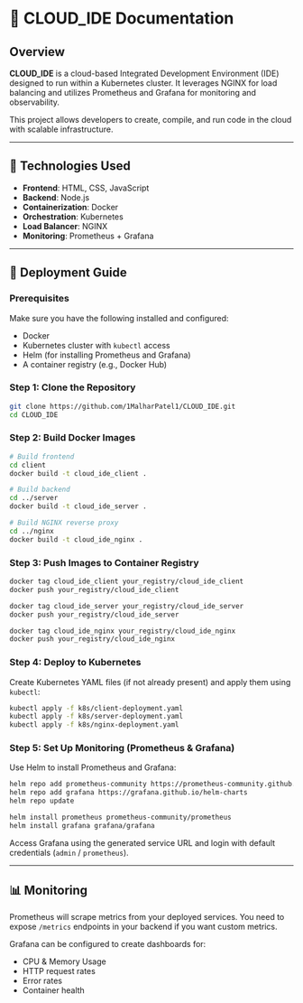 # 📘 CLOUD_IDE Documentation

## Overview

**CLOUD_IDE** is a cloud-based Integrated Development Environment (IDE) designed to run within a Kubernetes cluster. It leverages NGINX for load balancing and utilizes Prometheus and Grafana for monitoring and observability.

This project allows developers to create, compile, and run code in the cloud with scalable infrastructure.

---

## 🧰 Technologies Used

- **Frontend**: HTML, CSS, JavaScript  
- **Backend**: Node.js  
- **Containerization**: Docker  
- **Orchestration**: Kubernetes  
- **Load Balancer**: NGINX  
- **Monitoring**: Prometheus + Grafana  

---

## 🚀 Deployment Guide

### Prerequisites

Make sure you have the following installed and configured:

- Docker  
- Kubernetes cluster with `kubectl` access  
- Helm (for installing Prometheus and Grafana)  
- A container registry (e.g., Docker Hub)  

### Step 1: Clone the Repository

```bash
git clone https://github.com/1MalharPatel1/CLOUD_IDE.git
cd CLOUD_IDE
```

### Step 2: Build Docker Images

```bash
# Build frontend
cd client
docker build -t cloud_ide_client .

# Build backend
cd ../server
docker build -t cloud_ide_server .

# Build NGINX reverse proxy
cd ../nginx
docker build -t cloud_ide_nginx .
```

### Step 3: Push Images to Container Registry

```bash
docker tag cloud_ide_client your_registry/cloud_ide_client
docker push your_registry/cloud_ide_client

docker tag cloud_ide_server your_registry/cloud_ide_server
docker push your_registry/cloud_ide_server

docker tag cloud_ide_nginx your_registry/cloud_ide_nginx
docker push your_registry/cloud_ide_nginx
```

### Step 4: Deploy to Kubernetes

Create Kubernetes YAML files (if not already present) and apply them using `kubectl`:

```bash
kubectl apply -f k8s/client-deployment.yaml
kubectl apply -f k8s/server-deployment.yaml
kubectl apply -f k8s/nginx-deployment.yaml
```

### Step 5: Set Up Monitoring (Prometheus & Grafana)

Use Helm to install Prometheus and Grafana:

```bash
helm repo add prometheus-community https://prometheus-community.github.io/helm-charts
helm repo add grafana https://grafana.github.io/helm-charts
helm repo update

helm install prometheus prometheus-community/prometheus
helm install grafana grafana/grafana
```

Access Grafana using the generated service URL and login with default credentials (`admin` / `prometheus`).

---

## 📊 Monitoring

Prometheus will scrape metrics from your deployed services. You need to expose `/metrics` endpoints in your backend if you want custom metrics.

Grafana can be configured to create dashboards for:

- CPU & Memory Usage
- HTTP request rates
- Error rates
- Container health